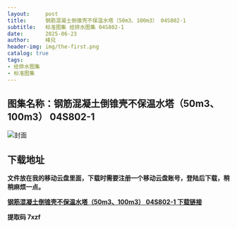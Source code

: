 ```yaml
---
layout:     post
title:      钢筋混凝土倒锥壳不保温水塔（50m3、100m3） 04S802-1
subtitle:   标准图集 给排水图集 04S802-1
date:       2025-06-23
author:     峰兄
header-img: img/the-first.png
catalog: true
tags:
- 给排水图集
- 标准图集
---
```

## 图集名称：钢筋混凝土倒锥壳不保温水塔（50m3、100m3） 04S802-1
![封面](https://pic1.imgdb.cn/item/6858c0ee58cb8da5c86396b7.jpg)


## 下载地址 ##
**文件放在我的移动云盘里面，下载时需要注册一个移动云盘账号，登陆后下载，稍稍麻烦一点。**  
  
[**钢筋混凝土倒锥壳不保温水塔（50m3、100m3） 04S802-1 下载链接**](https://caiyun.139.com/w/i/2nQQW2WSiC2d5)


**提取码 7xzf**

